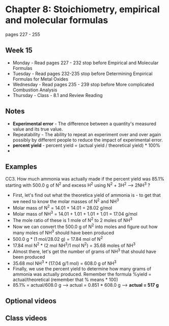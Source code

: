# Chapter 8: Stoichiometry, empirical and molecular formulas

pages 227 - 255

## Week 15

- Monday - Read pages 227 - 232 stop before Empirical and Molecular Formulas
- Tuesday - Read pages 232-235 stop before Determining Empirical Formulas for Metal Oxides
- Wednesday - Read pages 235 - 239 stop before More complicated Combustion Analysis
- Thursday - Class - 8.1 and Review Reading

## Notes

- **Experimental error** - The difference between a quantity's measured value and its true value.
- Repeatability - The ability to repeat an experiment over and over again possibly by different people to reduce the impact of experimental error.
- **percent yield** - percent yield = (actual yield / theoretical yield) * 100%
- 

## Examples

CC3. How much ammonia was actually made if the percent yield was 85.1% starting with 500.0 g of N<sup>2</sup> and excess H<sup>2</sup> using N<sup>2</sup> + 3H<sup>2</sup> --> 2NH<sup>3</sup> ?
- First, let's find out what the theoretica yield of ammonia is - to get that we need to know the molar masses of N<sup>2</sup> and NH<sup>3</sup>
- Molar mass of N<sup>2</sup> = 14.01 + 14.01 = 28.02 g/mol
- Molar mass of NH<sup>3</sup> = 14.01 + 1.01 + 1.01 + 1.01 = 17.04 g/mol
- The mole ratio of these is 1 mole of N<sup>2</sup> to 2 moles of NH<sup>3</sup>
- Now we can convert the 500.0 g of N<sup>2</sup> into moles and figure out how many moles of NH<sup>3</sup> should have been produced
- 500.0 g * (1 mol/28.02 g) = 17.84 mol of N<sup>2</sup>
- 17.84 mol N<sup>2</sup> * (2 mol NH<sup>3</sup>/1 mol N<sup>2</sup>) = 35.68 moles of NH<sup>3</sup>
- Almost there, let's get the number of grams of NH<sup>3</sup> that should have been produced
- 35.68 mol NH<sup>3</sup> * (17.04 g/1 mol) = 608.0 g of NH<sup>3</sup>
- Finally, we use the percent yield to determine how many grams of ammonia was actually produced. Remember the formula %yield = actual/theoretical (remember that % means * 100)
- 85.1% = actual/608.0 g --> actual = 0.851 * 608.0 g --> **actual = 517 g**

## Optional videos

## Class videos
